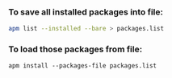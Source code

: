 ### To save all installed packages into file:
```bash
apm list --installed --bare > packages.list
```
### To load those packages from file:
```
apm install --packages-file packages.list
```
